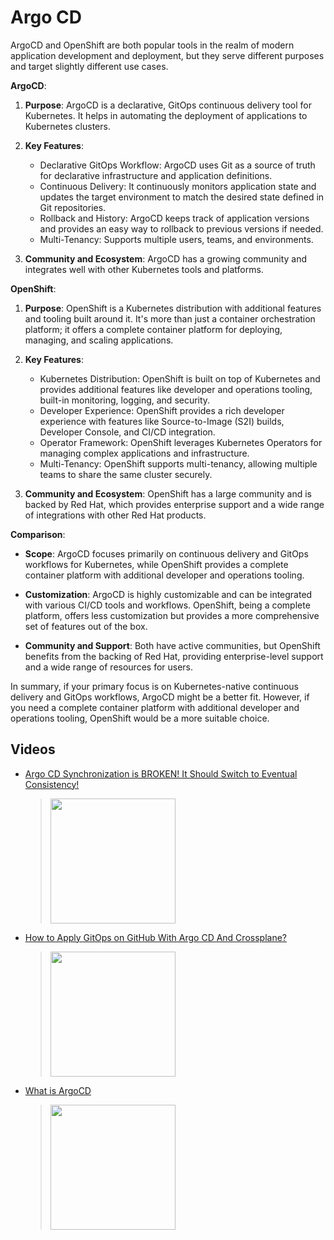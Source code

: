 # Argo CD

ArgoCD and OpenShift are both popular tools in the realm of modern application development and deployment, but they serve different purposes and target slightly different use cases.

**ArgoCD**:

1. **Purpose**: ArgoCD is a declarative, GitOps continuous delivery tool for Kubernetes. It helps in automating the deployment of applications to Kubernetes clusters.
  
2. **Key Features**:
   - Declarative GitOps Workflow: ArgoCD uses Git as a source of truth for declarative infrastructure and application definitions.
   - Continuous Delivery: It continuously monitors application state and updates the target environment to match the desired state defined in Git repositories.
   - Rollback and History: ArgoCD keeps track of application versions and provides an easy way to rollback to previous versions if needed.
   - Multi-Tenancy: Supports multiple users, teams, and environments.
   
3. **Community and Ecosystem**: ArgoCD has a growing community and integrates well with other Kubernetes tools and platforms.

**OpenShift**:

1. **Purpose**: OpenShift is a Kubernetes distribution with additional features and tooling built around it. It's more than just a container orchestration platform; it offers a complete container platform for deploying, managing, and scaling applications.

2. **Key Features**:
   - Kubernetes Distribution: OpenShift is built on top of Kubernetes and provides additional features like developer and operations tooling, built-in monitoring, logging, and security.
   - Developer Experience: OpenShift provides a rich developer experience with features like Source-to-Image (S2I) builds, Developer Console, and CI/CD integration.
   - Operator Framework: OpenShift leverages Kubernetes Operators for managing complex applications and infrastructure.
   - Multi-Tenancy: OpenShift supports multi-tenancy, allowing multiple teams to share the same cluster securely.
   
3. **Community and Ecosystem**: OpenShift has a large community and is backed by Red Hat, which provides enterprise support and a wide range of integrations with other Red Hat products.

**Comparison**:

- **Scope**: ArgoCD focuses primarily on continuous delivery and GitOps workflows for Kubernetes, while OpenShift provides a complete container platform with additional developer and operations tooling.
  
- **Customization**: ArgoCD is highly customizable and can be integrated with various CI/CD tools and workflows. OpenShift, being a complete platform, offers less customization but provides a more comprehensive set of features out of the box.
  
- **Community and Support**: Both have active communities, but OpenShift benefits from the backing of Red Hat, providing enterprise-level support and a wide range of resources for users.

In summary, if your primary focus is on Kubernetes-native continuous delivery and GitOps workflows, ArgoCD might be a better fit. However, if you need a complete container platform with additional developer and operations tooling, OpenShift would be a more suitable choice.

## Videos

 * [Argo CD Synchronization is BROKEN! It Should Switch to Eventual Consistency!](https://www.youtube.com/watch?v=t1Fdse-F9Jw)
	> [<img src="https://img.youtube.com/vi/t1Fdse-F9Jw/0.jpg" width="200">](https://www.youtube.com/watch?v=t1Fdse-F9Jw "Argo CD Synchronization is BROKEN! It Should Switch to Eventual Consistency! by DevOps Toolkit 8,554 views 22 minutes")
 * [How to Apply GitOps on GitHub With Argo CD And Crossplane?](https://www.youtube.com/watch?v=81IJYTWZAfM)
	> [<img src="https://img.youtube.com/vi/81IJYTWZAfM/0.jpg" width="200">](https://www.youtube.com/watch?v=81IJYTWZAfM "How to Apply GitOps on GitHub With Argo CD And Crossplane? by DevOps Toolkit 7,374 views 10 minutes, 13 seconds")
 * [What is ArgoCD](https://www.youtube.com/watch?v=p-kAqxuJNik)
	> [<img src="https://img.youtube.com/vi/p-kAqxuJNik/0.jpg" width="200">](https://www.youtube.com/watch?v=p-kAqxuJNik "What is ArgoCD by IBM Technology 23,257 views 4 minutes, 34 seconds")